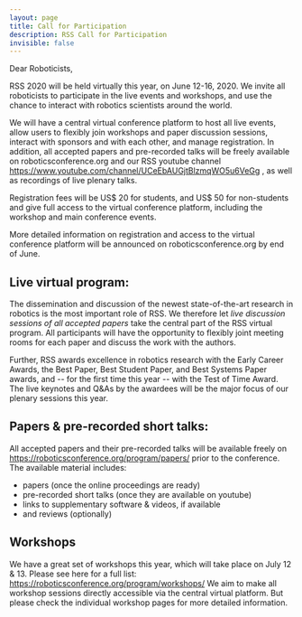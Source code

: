 ```yaml
---
layout: page
title: Call for Participation
description: RSS Call for Participation
invisible: false
---
```


Dear Roboticists,

RSS 2020 will be held virtually this year, on June 12-16, 2020. We
invite all roboticists to participate in the live events and
workshops, and use the chance to interact with robotics
scientists around the world.

We will have a central virtual conference platform to host all live
events, allow users to flexibly join workshops and paper discussion
sessions, interact with sponsors and with each other, and manage
registration. In addition, all accepted papers and pre-recorded talks
will be freely available on roboticsconference.org and our RSS youtube
channel https://www.youtube.com/channel/UCeEbAUGjtBlzmqWO5u6VeGg , as
well as recordings of live plenary talks.

Registration fees will be US$ 20 for students, and US$ 50 for
non-students and give full access to the virtual conference platform,
including the workshop and main conference events.

More detailed information on registration and access to the virtual
conference platform will be announced on roboticsconference.org by end
of June.


## Live virtual program:

The dissemination and discussion of the newest state-of-the-art
research in robotics is the most important role of RSS. We therefore
let *live discussion sessions of all accepted papers* take the central
part of the RSS virtual program. All participants will have the
opportunity to flexibly joint meeting rooms for each paper and discuss
the work with the authors.

Further, RSS awards excellence in robotics research with the Early
Career Awards, the Best Paper, Best Student Paper, and Best Systems
Paper awards, and -- for the first time this year -- with the Test of
Time Award. The live keynotes and Q&As by the awardees will be the
major focus of our plenary sessions this year.


## Papers & pre-recorded short talks:

All accepted papers and their pre-recorded talks will be available freely on
https://roboticsconference.org/program/papers/
prior to the conference. The available material includes:

* papers (once the online proceedings are ready)
* pre-recorded short talks (once they are available on youtube)
* links to supplementary software & videos, if available
* and reviews (optionally)


## Workshops

We have a great set of workshops this year, which will take place on
July 12 & 13. Please see here for a full list:
https://roboticsconference.org/program/workshops/
We aim to make all workshop sessions directly accessible via the
central virtual platform. But please check the individual workshop
pages for more detailed information.
